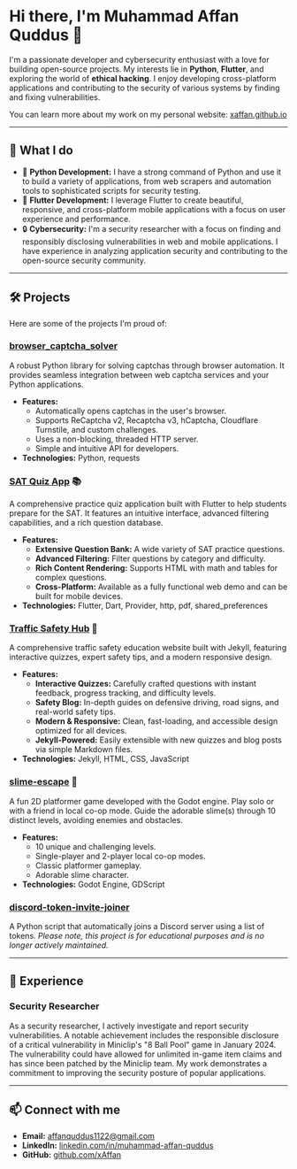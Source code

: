 # Hi there, I'm Muhammad Affan Quddus 👋

I'm a passionate developer and cybersecurity enthusiast with a love for building open-source projects. My interests lie in **Python**, **Flutter**, and exploring the world of **ethical hacking**. I enjoy developing cross-platform applications and contributing to the security of various systems by finding and fixing vulnerabilities.

You can learn more about my work on my personal website: [xaffan.github.io](https://xaffan.github.io/)

---

## 🚀 What I do

* 🐍 **Python Development:** I have a strong command of Python and use it to build a variety of applications, from web scrapers and automation tools to sophisticated scripts for security testing.
* 📱 **Flutter Development:** I leverage Flutter to create beautiful, responsive, and cross-platform mobile applications with a focus on user experience and performance.
* 🔒 **Cybersecurity:** I'm a security researcher with a focus on finding and responsibly disclosing vulnerabilities in web and mobile applications. I have experience in analyzing application security and contributing to the open-source security community.

---

## 🛠️ Projects

Here are some of the projects I'm proud of:

### [browser_captcha_solver](https://github.com/xAffan/browser_captcha_solver)

A robust Python library for solving captchas through browser automation. It provides seamless integration between web captcha services and your Python applications.

* **Features:**
    * Automatically opens captchas in the user's browser.
    * Supports ReCaptcha v2, Recaptcha v3, hCaptcha, Cloudflare Turnstile, and custom challenges.
    * Uses a non-blocking, threaded HTTP server.
    * Simple and intuitive API for developers.
* **Technologies:** Python, requests

### [SAT Quiz App](https://github.com/xAffan/sat_quiz) 📚

A comprehensive practice quiz application built with Flutter to help students prepare for the SAT. It features an intuitive interface, advanced filtering capabilities, and a rich question database.

* **Features:**
    * **Extensive Question Bank:** A wide variety of SAT practice questions.
    * **Advanced Filtering:** Filter questions by category and difficulty.
    * **Rich Content Rendering:** Supports HTML with math and tables for complex questions.
    * **Cross-Platform:** Available as a fully functional web demo and can be built for mobile devices.
* **Technologies:** Flutter, Dart, Provider, http, pdf, shared_preferences

### [Traffic Safety Hub](https://github.com/xAffan/traffic-quiz) 🚦

A comprehensive traffic safety education website built with Jekyll, featuring interactive quizzes, expert safety tips, and a modern responsive design.

* **Features:**
    * **Interactive Quizzes:** Carefully crafted questions with instant feedback, progress tracking, and difficulty levels.
    * **Safety Blog:** In-depth guides on defensive driving, road signs, and real-world safety tips.
    * **Modern & Responsive:** Clean, fast-loading, and accessible design optimized for all devices.
    * **Jekyll-Powered:** Easily extensible with new quizzes and blog posts via simple Markdown files.
* **Technologies:** Jekyll, HTML, CSS, JavaScript

### [slime-escape](https://github.com/xAffan/slime-escape) 👾

A fun 2D platformer game developed with the Godot engine. Play solo or with a friend in local co-op mode. Guide the adorable slime(s) through 10 distinct levels, avoiding enemies and obstacles.

* **Features:**
    * 10 unique and challenging levels.
    * Single-player and 2-player local co-op modes.
    * Classic platformer gameplay.
    * Adorable slime character.
* **Technologies:** Godot Engine, GDScript

### [discord-token-invite-joiner](https://github.com/xAffan/discord-token-invite-joiner)

A Python script that automatically joins a Discord server using a list of tokens. *Please note, this project is for educational purposes and is no longer actively maintained.*

---

## 🔬 Experience

### Security Researcher

As a security researcher, I actively investigate and report security vulnerabilities. A notable achievement includes the responsible disclosure of a critical vulnerability in Miniclip's "8 Ball Pool" game in January 2024. The vulnerability could have allowed for unlimited in-game item claims and has since been patched by the Miniclip team. My work demonstrates a commitment to improving the security posture of popular applications.

---

## 📫 Connect with me

* **Email:** [affanquddus1122@gmail.com](mailto:affanquddus1122@gmail.com)
* **LinkedIn:** [linkedin.com/in/muhammad-affan-quddus](https://www.linkedin.com/in/muhammad-affan-quddus-34a076300/)
* **GitHub:** [github.com/xAffan](https://github.com/xAffan)
